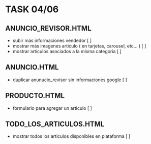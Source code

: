# TASK 04/06

## ANUNCIO_REVISOR.HTML

* subir más informaciones vendedor [ ]
* mostrar más imagenes articulo ( en tarjetas, carousel, etc... ) [ ]
* mostrar articulos asociados a la misma categoria [ ]

## ANUNCIO.HTML

* duplicar anunucio_revisor sin informaciones google [ ]

## PRODUCTO.HTML 

* formulario para agregar un articulo [ ]

## TODO_LOS_ARTICULOS.HTML

* mostrar todos los articulos disponibles en plataforma [ ]






